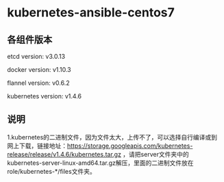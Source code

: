 # kubernetes-ansible-centos7

## 各组件版本

etcd version: v3.0.13

docker version: v1.10.3

flannel version: v0.6.2

kubernetes version: v1.4.6

## 说明
1.kubernetes的二进制文件，因为文件太大，上传不了，可以选择自行编译或到网上下载，链接地址：https://storage.googleapis.com/kubernetes-release/release/v1.4.6/kubernetes.tar.gz ，请把server文件夹中的kubernetes-server-linux-amd64.tar.gz解压，里面的二进制文件放在role/kubernetes-*/files文件夹。